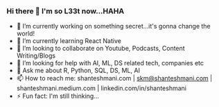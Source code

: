 ### Hi there 👋 I'm so L33t now...HAHA


- 🔭 I’m currently working on something secret...it's gonna change the world!
- 🌱 I’m currently learning React Native
- 👯 I’m looking to collaborate on Youtube, Podcasts, Content Writing/Blogs
- 🤔 I’m looking for help with AI, ML, DS related tech, companies etc
- 💬 Ask me about R, Python, SQL, DS, ML, AI
- 📫 How to reach me: shanteshmani.com | skm@shanteshmani.com | shanteshmani.medium.com | linkedin.com/in/shanteshmani
- ⚡ Fun fact: I'm still thinking...

